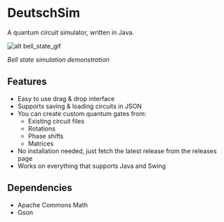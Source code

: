 # DeutschSim

A quantum circuit simulator, written in Java.

![alt bell_state_gif](https://media.giphy.com/media/xT9IgJ4N1H8OJDPWus/giphy.gif)

_Bell state simulation demonstration_

## Features
* Easy to use drag & drop interface
* Supports saving & loading circuits in JSON
* You can create custom quantum gates from:
   * Existing circuit files
   * Rotations
   * Phase shifts
   * Matrices
* No installation needed, just fetch the latest release from the releases page
* Works on everything that supports Java and Swing

## Dependencies
* Apache Commons Math
* Gson
